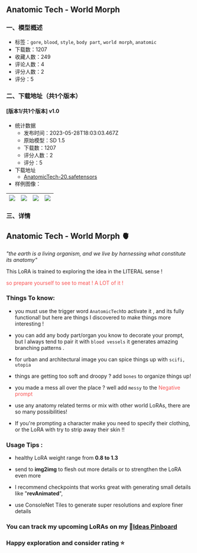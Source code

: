 ## Anatomic Tech - World Morph
### 一、模型概述

- 标签：`gore`, `blood`, `style`, `body part`, `world morph`, `anatomic`
- 下载数：1207
- 收藏人数：249
- 评论人数：4
- 评分人数：2
- 评分：5

### 二、下载地址（共1个版本）

#### [版本1/共1个版本] v1.0

- 统计数据
  - 发布时间：2023-05-28T18:03:03.467Z
  - 原始模型：SD 1.5
  - 下载数：1207
  - 评分人数：2
  - 评分：5
- 下载地址
  - [AnatomicTech-20.safetensors](https://civitai.com/api/download/models/83885)
- 样例图像：

| <img src="https://image.civitai.com/xG1nkqKTMzGDvpLrqFT7WA/4aa8b3c9-1dbb-4085-8fb0-c9563a46542e/width=450/947159.jpeg" /> | <img src="https://image.civitai.com/xG1nkqKTMzGDvpLrqFT7WA/ef3b48a7-7aa5-4eaf-a912-b8ec45a34acf/width=450/947156.jpeg" /> | <img src="https://image.civitai.com/xG1nkqKTMzGDvpLrqFT7WA/5a3903f6-246c-442d-9df8-0b9a4af9b5cd/width=450/947161.jpeg" /> | <img src="https://image.civitai.com/xG1nkqKTMzGDvpLrqFT7WA/894e6591-6dc8-4767-b37f-5c8232d04a7b/width=450/947158.jpeg" /> |
| ---- | ---- | ---- | ---- |


### 三、详情
<h2 id="anatomic-tech-world-morph">Anatomic Tech - World Morph 🫀</h2><p></p><p><em>"the earth is a living organism, and we live by harnessing what constitute its anatomy"</em></p><p>This LoRA is trained to exploring the idea in the LITERAL sense !</p><p><span style="color:rgb(250, 82, 82)">so prepare yourself to see to meat ! A LOT of it !</span></p><p></p><h3 id="things-to-know">Things To know:</h3><ul><li><p>you must use the trigger word <code>AnatomicTech</code>to activate it , and its fully functional! but here are things I discovered to make things more interesting !</p></li><li><p>you can add any body part/organ you know to decorate your prompt, but I always tend to pair it with <code>blood vessels</code> it generates amazing branching patterns .</p></li><li><p>for urban and architectural image you can spice things up with <code>scifi, utopia</code></p></li><li><p>things are getting too soft and droopy ? add <code>bones</code> to organize things up!</p></li><li><p>you made a mess all over the place ? well add <code>messy</code> to the <span style="color:rgb(250, 82, 82)">Negative prompt</span></p></li><li><p>use any anatomy related terms or mix with other world LoRAs, there are so many possibilities!</p></li><li><p>If you're prompting a character make you need to specify their clothing, or the LoRA with try to strip away their skin !! </p></li></ul><p></p><h3 id="usage-tips">Usage Tips :</h3><ul><li><p>healthy LoRA weight range from <strong>0.8 to 1.3</strong></p></li><li><p>send to <strong>img2img</strong> to flesh out more details or to strengthen the LoRA even more</p></li><li><p>I recommend checkpoints that works great with generating small details like "<strong>revAnimated</strong>",</p></li><li><p>use ConsoleNet Tiles to generate super resolutions and explore finer details</p></li></ul><p></p><p></p><h3 id="you-can-tack-my-upcoming-idea-on-my-ideas-pinboard">You can track my upcoming LoRAs on my 📌<a target="_blank" rel="ugc" href="https://civitai.com/articles/66/lora-ideas-pinboard-navimixu">Ideas Pinboard</a></h3><p></p><h3 id="happy-exploration-and-consider-rating">Happy exploration and consider rating ⭐</h3>
